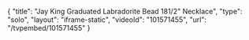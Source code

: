{
    "title": "Jay King Graduated Labradorite Bead 181\/2\" Necklace",
    "type": "solo",
    "layout": "iframe-static",
    "videoId": "101571455",
    "url": "\/tvpembed\/101571455"
}